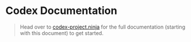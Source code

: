 <!---
title: Overview
subtitle: Codex Documentation
buttons:
    type: buttons
    buttons:    
        github: 
            text: Github
            icon: fa fa-github    
            attr:
                href: https://github.com/codex-project/codex
                target: _blank
        packagist:
            text: Packagist
            attr:    
                href: https://packagist.org/packages/codex
                target: _blank    
-->

# Codex Documentation

<!--*codex:hide*-->

> Head over to [codex-project.ninja](http://codex-project.ninja) for the full documentation (starting with this document) to get started.

<!--*codex:/hide*-->


